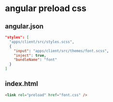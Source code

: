 # angular preload css

## angular.json

```json
"styles": [
  "apps/client/src/styles.scss",
  {
    "input": "apps/client/src/themes/font.scss",
    "inject": true,
    "bundleName": "font"
  }
]
```

## index.html

```html
<link rel="preload" href="font.css" />
```
